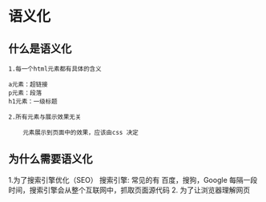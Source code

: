# 语义化

## 什么是语义化
    1.每一个html元素都有具体的含义

    a元素：超链接
    p元素：段落
    h1元素：一级标题

    2.所有元素与展示效果无关

        元素展示到页面中的效果，应该由css 决定

## 为什么需要语义化
1.为了搜索引擎优化（SEO）
    搜索引擎: 常见的有 百度，搜狗，Google
    每隔一段时间，搜索引擎会从整个互联网中，抓取页面源代码
2. 为了让浏览器理解网页

